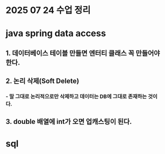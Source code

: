 # 2025 07 24 수업 정리
# java spring data access
## 1. 데이터베이스 테이블 만들면 엔터티 클래스 꼭 만들어야 한다.
## 2. 논리 삭제(Soft Delete)
### - 말 그대로 논리적으로만 삭제하고 데이터는 DB에 그대로 존재하는 것이다.
## 3. double 배열에 int가 오면 업캐스팅이 된다.

# sql
